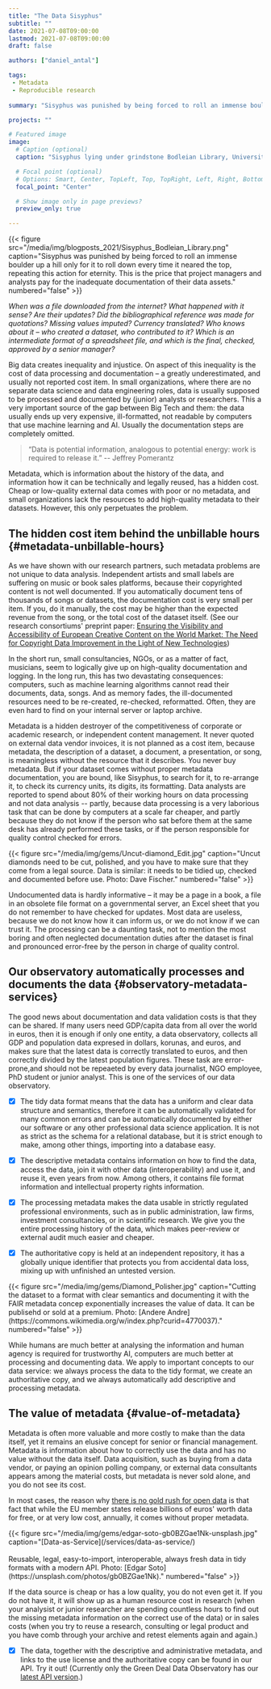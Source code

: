 ```yaml
---
title: "The Data Sisyphus"
subtitle: ""
date: 2021-07-08T09:00:00
lastmod: 2021-07-08T09:00:00
draft: false

authors: ["daniel_antal"]

tags: 
 - Metadata
 - Reproducible research
 
summary: "Sisyphus was punished by being forced to roll an immense boulder up a hill only for it to roll down every time it neared the top, repeating this action for eternity.  When was a file downloaded from the internet?  What happened with it sense?  Are their updates? Did the bibliographical reference was made for quotations?  Missing values imputed?  Currency translated? Who knows about it – who created a dataset, who contributed to it?  Which is the final, checked, approved by a senior manager?"

projects: ""

# Featured image
image:
  # Caption (optional)
  caption: "Sisyphus lying under grindstone Bodleian Library, University of Oxford. [Wikimedia](https://commons.wikimedia.org/wiki/Category:Sisyphus#/media/File:Midevil_sysiphus.jpeg)"

  # Focal point (optional)
  # Options: Smart, Center, TopLeft, Top, TopRight, Left, Right, BottomLeft, Bottom, BottomRight
  focal_point: "Center"

  # Show image only in page previews?
  preview_only: true

---
```

<td style="text-align: center;">{{< figure src="/media/img/blogposts_2021/Sisyphus_Bodleian_Library.png" caption="Sisyphus was punished by being forced to roll an immense boulder up a hill only for it to roll down every time it neared the top, repeating this action for eternity.  This is the price that project managers and analysts pay for the inadequate documentation of their data assets." numbered="false" >}}</td>

*When was a file downloaded from the internet?  What happened with it sense?  Are their updates? Did the bibliographical reference was made for quotations?  Missing values imputed?  Currency translated? Who knows about it – who created a dataset, who contributed to it?  Which is an intermediate format of a spreadsheet file, and which is the final, checked, approved by a senior manager?*

Big data creates inequality and injustice. On aspect of this inequality is the cost of data processing and documentation – a greatly underestimated, and usually not reported cost item. In small organizations, where there are no separate data science and data engineering roles, data is usually supposed to be processed and documented by (junior) analysts or researchers.  This a very important source of the gap between Big Tech and them: the data usually ends up very expensive, ill-formatted, not readable by computers that use machine learning and AI. Usually the documentation steps are completely omitted.

> “Data is potential information, analogous to potential energy: work is required to release it.” -- Jeffrey Pomerantz

Metadata, which is information about the history of the data, and information how it can be technically and legally reused, has a hidden cost. Cheap or low-quality external data comes with poor or no metadata, and small organizations lack the resources to add high-quality metadata to their datasets. However, this only perpetuates the problem.

## The hidden cost item behind the unbillable hours {#metadata-unbillable-hours}

As we have shown with our research partners, such metadata problems are not unique to data analysis.  Independent artists and small labels are suffering on music or book sales platforms, because their copyrighted content is not well documented.  If you automatically document tens of thousands of songs or datasets, the documentation cost is very small per item. If you, do it manually, the cost may be higher than the expected revenue from the song, or the total cost of the dataset itself. (See our research consortiums' preprint paper: [Ensuring the Visibility and Accessibility of European Creative Content on the World Market: The Need for Copyright Data Improvement in the Light of New Technologies](https://dataandlyrics.com/publication/european_visibilitiy_2021/))

In the short run, small consultancies, NGOs, or as a matter of fact, musicians, seem to logically give up on high-quality documentation and logging.  In the long run, this has two devastating consequences: computers, such as machine learning algorithms cannot read their documents, data, songs.  And as memory fades, the ill-documented resources need to be re-created, re-checked, reformatted.  Often, they are even hard to find on your internal server or laptop archive.

Metadata is a hidden destroyer of the competitiveness of corporate or academic research, or independent content management.   It never quoted on external data vendor invoices, it is not planned as a cost item, because metadata, the description of a dataset, a document, a presentation, or song, is meaningless without the resource that it describes. You never buy metadata.  But if your dataset comes without proper metadata documentation, you are bound, like Sisyphus, to search for it, to re-arrange it, to check its currency units, its digits, its formatting.  Data analysts are reported to spend about 80% of their working hours on data processing and not data analysis -- partly, because data processing is a very laborious task that can be done by computers at a scale far cheaper, and partly because they do not know if the person who sat before them at the same desk has already performed these tasks, or if the person responsible for quality control checked for errors.

<td style="text-align: center;">{{< figure src="/media/img/gems/Uncut-diamond_Edit.jpg" caption="Uncut diamonds need to be cut, polished, and you have to make sure that they come from a legal source. Data is similar: it needs to be tidied up, checked and documented before use. Photo: Dave Fischer." numbered="false" >}}</td>

Undocumented data is hardly informative – it may be a page in a book, a file in an obsolete file format on a governmental server, an Excel sheet that you do not remember to have checked for updates.  Most data are useless, because we do not know how it can inform us, or we do not know if we can trust it.  The processing can be a daunting task, not to mention the most boring and often neglected documentation duties after the dataset is final and pronounced error-free by the person in charge of quality control. 

## Our observatory automatically processes and documents the data {#observatory-metadata-services}

The good news about documentation and data validation costs is that they can be shared.  If many users need GDP/capita data from all over the world in euros, then it is enough if only one entity, a data observatory, collects all GDP and population data expresed in dollars, korunas, and euros, and makes sure that the latest data is correctly translated to euros, and then correctly divided by the latest population figures. These task are error-prone,and should not be repeaeted by every data journalist, NGO employee, PhD student or junior analyst.  This is one of the services of our data observatory.

- [x] The tidy data format means that the data has a uniform and clear data structure and semantics, therefore it can be automatically validated for many common errors and can be automatically documented by either our software or any other professional data science application. It is not as strict as the schema for a relational database, but it is strict enough to make, among other things, importing into a database easy.

- [x] The descriptive metadata contains information on how to find the data, access the data, join it with other data (interoperability) and use it, and reuse it, even years from now. Among others, it contains file format information and intellectual property rights information.

- [x] The processing metadata makes the data usable in strictly regulated professional environments, such as in public administration, law firms, investment consultancies, or in scientific research. We give you the entire processing history of the data, which makes peer-review or external audit much easier and cheaper.

- [x] The authoritative copy is held at an independent repository, it has a globally unique identifier that protects you from accidental data loss, mixing up with unfinished an untested version.

<td style="text-align: center;">{{< figure src="/media/img/gems/Diamond_Polisher.jpg" caption="Cutting the dataset to a format with clear semantics and documenting it with the FAIR metadata concep exponentially increases the value of data. It can be publisehd or sold at a premium. Photo: [Andere Andre](https://commons.wikimedia.org/w/index.php?curid=4770037)." numbered="false" >}}</td>

While humans are much better at analysing the information and human agency is required for trustworthy AI, computers are much better at processing and documenting data.  We apply to important concepts to our data service: we always process the data to the tidy format, we create an authoritative copy, and we always automatically add descriptive and processing metadata.

## The value of metadata {#value-of-metadata}

Metadata is often more valuable and more costly to make than the data itself, yet it remains an elusive concept for senior or financial management.  Metadata is information about how to correctly use the data and has no value without the data itself.  Data acquisition, such as buying from a data vendor, or paying an opinion polling company, or external data consultants appears among the material costs, but metadata is never sold alone, and you do not see its cost.  

In most cases, the reason why [there is no gold rush for open data](https://dataandlyrics.com/post/2021-06-18-gold-without-rush/) is that fact that while the EU member states release billions of euros' worth data for free, or at very low cost, annually, it comes without proper metadata. 

<td style="text-align: center;">{{< figure src="/media/img/gems/edgar-soto-gb0BZGae1Nk-unsplash.jpg" caption="[Data-as-Service](/services/data-as-service/)</br></br>Reusable, legal, easy-to-import, interoperable, always fresh data in tidy formats with a modern API. Photo: [Edgar Soto](https://unsplash.com/photos/gb0BZGae1Nk)." numbered="false" >}}</td>


If the data source is cheap or has a low quality, you do not even get it.  If you do not have it, it will show up as a human resource cost in research (when your analysist or junior researcher are spending countless hours to find out the missing metadata information on the correct use of the data) or in sales costs (when you try to reuse a research, consulting or legal product and you have comb through your archive and retest elements again and again.)

- [x] The data, together with the descriptive and administrative metadata, and links to the use license and the authoritative copy can be found in our API. Try it out! (Currently only the Green Deal Data Observatory has our [latest API version](https://api.greendeal.dataobservatory.eu/).)